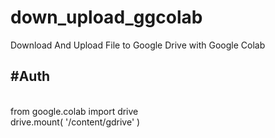 # down_upload_ggcolab
Download And Upload File to Google Drive with Google Colab

<h2>#Auth</h2></br>
from google.colab import drive</br>
drive.mount( '/content/gdrive' )
